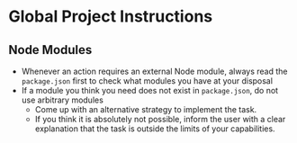 # Global Project Instructions
## Node Modules
- Whenever an action requires an external Node module, always read the `package.json` first to check what modules you have at your disposal
- If a module you think you need does not exist in `package.json`, do not use arbitrary modules
    - Come up with an alternative strategy to implement the task.
    - If you think it is absolutely not possible, inform the user with a clear explanation that the task is outside the limits of your capabilities.
